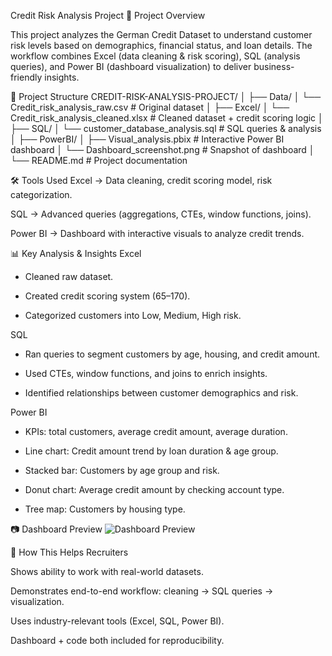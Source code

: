 Credit Risk Analysis Project
📌 Project Overview

This project analyzes the German Credit Dataset to understand customer risk levels based on demographics, financial status, and loan details.
The workflow combines Excel (data cleaning & risk scoring), SQL (analysis queries), and Power BI (dashboard visualization) to deliver business-friendly insights.

📂 Project Structure
CREDIT-RISK-ANALYSIS-PROJECT/
│
├── Data/
│   └── Credit_risk_analysis_raw.csv        # Original dataset
│
├── Excel/
│   └── Credit_risk_analysis_cleaned.xlsx   # Cleaned dataset + credit scoring logic
│
├── SQL/
│   └── customer_database_analysis.sql      # SQL queries & analysis
│
├── PowerBI/
│   ├── Visual_analysis.pbix                # Interactive Power BI dashboard
│   └── Dashboard_screenshot.png            # Snapshot of dashboard
│
└── README.md                               # Project documentation


🛠 Tools Used
Excel → Data cleaning, credit scoring model, risk categorization.

SQL → Advanced queries (aggregations, CTEs, window functions, joins).

Power BI → Dashboard with interactive visuals to analyze credit trends.


📊 Key Analysis & Insights
Excel

* Cleaned raw dataset.

* Created credit scoring system (65–170).

* Categorized customers into Low, Medium, High risk.

SQL

* Ran queries to segment customers by age, housing, and credit amount.

* Used CTEs, window functions, and joins to enrich insights.

* Identified relationships between customer demographics and risk.

Power BI

* KPIs: total customers, average credit amount, average duration.

* Line chart: Credit amount trend by loan duration & age group.

* Stacked bar: Customers by age group and risk.

* Donut chart: Average credit amount by checking account type.

* Tree map: Customers by housing type.

📷 Dashboard Preview
![Dashboard Preview](./assets/dashboard_screnshot.png)


🚀 How This Helps Recruiters

Shows ability to work with real-world datasets.

Demonstrates end-to-end workflow: cleaning → SQL queries → visualization.

Uses industry-relevant tools (Excel, SQL, Power BI).

Dashboard + code both included for reproducibility.